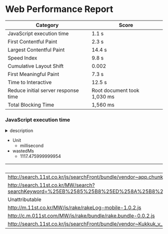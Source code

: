 # Web Performance Report

| Category | Score |
| --- | --- |
| JavaScript execution time | 1.1 s |
| First Contentful Paint | 2.3 s |
| Largest Contentful Paint | 14.4 s |
| Speed Index | 9.8 s |
| Cumulative Layout Shift | 0.002 |
| First Meaningful Paint | 7.3 s |
| Time to Interactive | 12.5 s |
| Reduce initial server response time | Root document took 1,030 ms |
| Total Blocking Time | 1,560 ms |

### JavaScript execution time

<details><summary>description</summary>
  
  Consider reducing the time spent parsing, compiling, and executing JS. You may find delivering smaller JS payloads helps with this. [Learn more](https://web.dev/bootup-time/).
  
  </details>

- Unit
  - millisecond
- wastedMs
  - 1117.475999999954

| URL | Total CPU Time | Script Evaluation | Script Parse |
|  --- | --- | --- | --- |
 http://search.11st.co.kr/js/searchFront/bundle/vendor~app.chunk.js?v=v_123 | 5473.371999999954 | 870.427999999954 | 9.54 |
 http://search.11st.co.kr/MW/search?searchKeyword=%25EB%2585%25B8%25ED%258A%25B8%25EB%25B6%2581&decSearchKeyword=%25EB%2585%25B8%25ED%258A%25B8%25EB%25B6%2581 | 582.9240000000001 | 13.703999999999995 | 29.316000000000003 |
 Unattributable | 390.4639999999988 | 19.908 | 0.964 |
 http://m.11st.co.kr/MW/js/rake/rakeLog-mobile-1.0.2.js | 75.33200000000002 | 70.46400000000001 | 3.052 |
 http://c.m.011st.com/MW/js/rake/bundle/rake.bundle-0.0.2.js | 58.8 | 50.168000000000006 | 0.996 |
 http://search.11st.co.kr/js/searchFront/bundle/vendor~Kukkuk_v_123~Present_v_123~Review_v_123~Totalv_123.chunk.js | 52.92399999999999 | 44.931999999999995 | 4.004 |